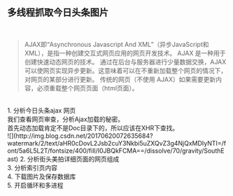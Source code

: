 ## 多线程抓取今日头条图片
<br />


> AJAX即“Asynchronous Javascript And XML”（异步JavaScript和XML），是指一种创建交互式网页应用的网页开发技术。
> AJAX 是一种用于创建快速动态网页的技术。 
> 通过在后台与服务器进行少量数据交换，AJAX 可以使网页实现异步更新。这意味着可以在不重新加载整个网页的情况下，对网页的某部分进行更新。 
> 传统的网页（不使用 AJAX）如果需要更新内容，必须重载整个网页页面（html页面）。


<br />
1. 分析今日头条ajax 网页<br>
我们查看网页审查，分析Ajax加载的秘密。 <br>
首先动态加载肯定不是Doc目录下的，所以应该在XHR下查找。 <br>
![](http://img.blog.csdn.net/20170620072635684?watermark/2/text/aHR0cDovL2Jsb2cuY3Nkbi5uZXQvZ3g4NjQxMDIyNTI=/font/5a6L5L2T/fontsize/400/fill/I0JBQkFCMA==/dissolve/70/gravity/SouthEast)
2. 分析街头美拍详细页面的网页组成<br>
3. 分析索引页内容<br>
4. 下载图片及保存数据库<br>
5. 开启循环和多进程<br>
<br>
